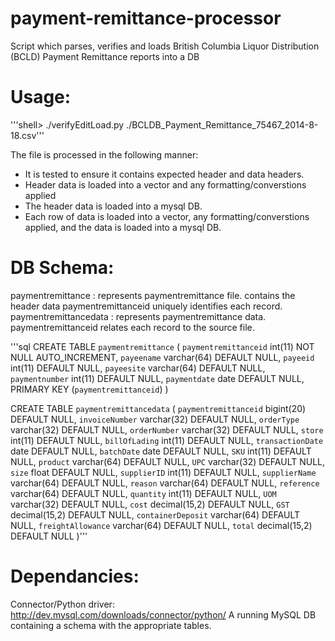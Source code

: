 payment-remittance-processor
============================

Script which parses, verifies and loads British Columbia Liquor Distribution (BCLD) Payment Remittance reports into a DB

Usage: 
======

'''shell> ./verifyEditLoad.py ./BCLDB_Payment_Remittance_75467_2014-8-18.csv'''


The file is processed in the following manner:

 * It is tested to ensure it contains expected header and data headers.
 * Header data is loaded into a vector and any formatting/converstions applied
 * The header data is loaded into a mysql DB.
 * Each row of data is loaded into a vector, any formatting/converstions applied, and
   the data is loaded into a mysql DB.

DB Schema:
==========
   paymentremittance     : represents paymentremittance file.
                           contains the header data
                           paymentremittanceid uniquely identifies each record.
   paymentremittancedata : represents paymentremittance data.
                           paymentremittanceid relates each record to the source file.

'''sql
   CREATE TABLE `paymentremittance` (
     `paymentremittanceid` int(11) NOT NULL AUTO_INCREMENT,
     `payeename` varchar(64) DEFAULT NULL,
     `payeeid` int(11) DEFAULT NULL,
     `payeesite` varchar(64) DEFAULT NULL,
     `paymentnumber` int(11) DEFAULT NULL,
     `paymentdate` date DEFAULT NULL,
     PRIMARY KEY (`paymentremittanceid`)
   )

   CREATE TABLE `paymentremittancedata` (
     `paymentremittanceid` bigint(20) DEFAULT NULL,
     `invoiceNumber` varchar(32) DEFAULT NULL,
     `orderType` varchar(32) DEFAULT NULL,
     `orderNumber` varchar(32) DEFAULT NULL,
     `store` int(11) DEFAULT NULL,
     `billOfLading` int(11) DEFAULT NULL,
     `transactionDate` date DEFAULT NULL,
     `batchDate` date DEFAULT NULL,
     `SKU` int(11) DEFAULT NULL,
     `product` varchar(64) DEFAULT NULL,
     `UPC` varchar(32) DEFAULT NULL,
     `size` float DEFAULT NULL,
     `supplierID` int(11) DEFAULT NULL,
     `supplierName` varchar(64) DEFAULT NULL,
     `reason` varchar(64) DEFAULT NULL,
     `reference` varchar(64) DEFAULT NULL,
     `quantity` int(11) DEFAULT NULL,
     `UOM` varchar(32) DEFAULT NULL,
     `cost` decimal(15,2) DEFAULT NULL,
     `GST` decimal(15,2) DEFAULT NULL,
     `containerDeposit` varchar(64) DEFAULT NULL,
     `freightAllowance` varchar(64) DEFAULT NULL,
     `total` decimal(15,2) DEFAULT NULL
   )'''

Dependancies:
=============

  Connector/Python driver: http://dev.mysql.com/downloads/connector/python/
  A running MySQL DB containing a schema with the appropriate tables.
